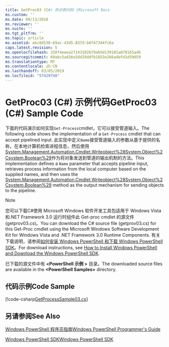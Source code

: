 ```yaml
---
title: GetProc03 (C#) 的示例代码 |Microsoft Docs
ms.custom: ''
ms.date: 09/13/2016
ms.reviewer: ''
ms.suite: ''
ms.tgt_pltfrm: ''
ms.topic: article
ms.assetid: ebc0d538-69ac-43d5-837d-b6f47344fc6a
caps.latest.revision: 5
ms.openlocfilehash: 328f4eeea27243102679ab5d139181a878165ad6
ms.sourcegitcommit: 69abc5ad16e5dd29ddfb1853e266a4bfd1d59d59
ms.translationtype: MT
ms.contentlocale: zh-CN
ms.lasthandoff: 03/05/2019
ms.locfileid: "57429748"
---
```

# <a name="getproc03-c-sample-code"></a><span data-ttu-id="44348-102">GetProc03 (C#) 示例代码</span><span class="sxs-lookup"><span data-stu-id="44348-102">GetProc03 (C#) Sample Code</span></span>

<span data-ttu-id="44348-103">下面的代码演示如何实现`Get-Process`cmdlet，它可以接受管道输入。</span><span class="sxs-lookup"><span data-stu-id="44348-103">The following code shows the implementation of a `Get-Process` cmdlet that can accept pipelined input.</span></span> <span data-ttu-id="44348-104">此实现中定义`Name`接受管道输入的参数从基于提供的名称，在本地计算机检索进程信息，然后使用[System.Management.Automation.Cmdlet.Writeobject%28System.Object%2Csystem.Boolean%29](/dotnet/api/System.Management.Automation.Cmdlet.WriteObject%28System.Object%2CSystem.Boolean%29)作为将对象发送到管道的输出机制的方法。</span><span class="sxs-lookup"><span data-stu-id="44348-104">This implementation defines a `Name` parameter that accepts pipeline input, retrieves process information from the local computer based on the supplied names, and then uses the [System.Management.Automation.Cmdlet.Writeobject%28System.Object%2Csystem.Boolean%29](/dotnet/api/System.Management.Automation.Cmdlet.WriteObject%28System.Object%2CSystem.Boolean%29) method as the output mechanism for sending objects to the pipeline.</span></span>

> [!NOTE]
> <span data-ttu-id="44348-105">您可以下载C#使用 Microsoft Windows 软件开发工具包适用于 Windows Vista 和.NET Framework 3.0 运行时组件此 Get-proc cmdlet 的源文件 (getprov03.cs)。</span><span class="sxs-lookup"><span data-stu-id="44348-105">You can download the C# source file (getprov03.cs) for this Get-Proc cmdlet using the Microsoft Windows Software Development Kit for Windows Vista and .NET Framework 3.0 Runtime Components.</span></span> <span data-ttu-id="44348-106">有关下载说明，请参阅[如何安装 Windows PowerShell 和下载 Windows PowerShell SDK](/powershell/developer/installing-the-windows-powershell-sdk)。</span><span class="sxs-lookup"><span data-stu-id="44348-106">For download instructions, see [How to Install Windows PowerShell and Download the Windows PowerShell SDK](/powershell/developer/installing-the-windows-powershell-sdk).</span></span>
>
> <span data-ttu-id="44348-107">已下载的源文件中有 **\<PowerShell 示例 >** 目录。</span><span class="sxs-lookup"><span data-stu-id="44348-107">The downloaded source files are available in the **\<PowerShell Samples>** directory.</span></span>

## <a name="code-sample"></a><span data-ttu-id="44348-108">代码示例</span><span class="sxs-lookup"><span data-stu-id="44348-108">Code Sample</span></span>

[!code-csharp[GetProcessSample03.cs](../../powershell-sdk-samples/SDK-2.0/csharp/GetProcessSample03/GetProcessSample03.cs#L11-L78 "GetProcessSample03.cs")]

## <a name="see-also"></a><span data-ttu-id="44348-109">另请参阅</span><span class="sxs-lookup"><span data-stu-id="44348-109">See Also</span></span>

[<span data-ttu-id="44348-110">Windows PowerShell 程序员指南</span><span class="sxs-lookup"><span data-stu-id="44348-110">Windows PowerShell Programmer's Guide</span></span>](./windows-powershell-programmer-s-guide.md)

[<span data-ttu-id="44348-111">Windows PowerShell SDK</span><span class="sxs-lookup"><span data-stu-id="44348-111">Windows PowerShell SDK</span></span>](../windows-powershell-reference.md)